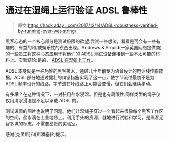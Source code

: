 # 通过在湿绳上运行验证 ADSL 鲁棒性

> 原文:[https://hack aday . com/2017/12/14/ADSL-robustness-verified-by-running-over-wet-string/](https://hackaday.com/2017/12/14/adsl-robustness-verified-by-running-over-wet-string/)

黑客心态的一个核心部分是测试极限的欲望:尝试一些想法，看看是否会有一些有趣的、有益的和/或娱乐性的东西出现。Andrews & Arnold(一家英国网络提供商)的一些员工将这种心态应用于将他们的 ADSL 测试设备连接到一些不太可能的材料上。实验结论:是的， [ADSL 在湿弦上工作](http://www.revk.uk/2017/12/its-official-adsl-works-over-wet-string.html)。

ADSL 本身就是一种巧妙的黑客技术，通过几十年前专为语音设计的电话线传输数据。ADSL 部分地通过健壮的纠错措施实现了这一点，使字节流过最初不是为 ADSL 频率设计的线路。字节流在坏线路上可能会变慢，但它们会继续移动。

有多糟？在这种情况下，一对弦用盐水浸湿。但是也有局限性:同样类型的绳子仅仅用清水浸湿是不足以承载 ADSL 的。

测试设置的图片也说明了问题。他们让湿绳子穿过一个看起来很像每个黑客工作区的空间，盐水滴在工业地毯上。利用手头的资源，就地进行试验和学习，是黑客足智多谋的标志。不需要昂贵的实验室。

感谢[克里斯]和[斯潘塞]的提示。
